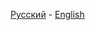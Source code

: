 [Русский](https://github.com/driversline/docs/blob/main/ncmpcpp/docs/Russian.md) - [English](https://github.com/driversline/docs/blob/main/ncmpcpp/docs/English.md)
